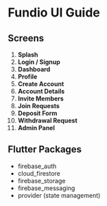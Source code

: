 # Fundio UI Guide

## Screens
1. **Splash**
2. **Login / Signup**
3. **Dashboard**
4. **Profile**
5. **Create Account**
6. **Account Details**
7. **Invite Members**
8. **Join Requests**
9. **Deposit Form**
10. **Withdrawal Request**
11. **Admin Panel**

## Flutter Packages
- firebase_auth
- cloud_firestore
- firebase_storage
- firebase_messaging
- provider (state management)

